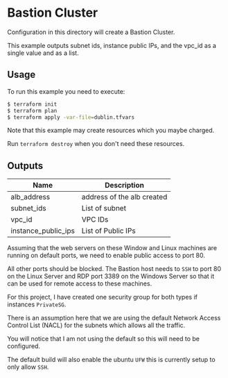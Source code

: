 # Bastion Cluster

Configuration in this directory will create a Bastion Cluster.

This example outputs subnet ids, instance public IPs, and the vpc_id as a single value and as a list.


## Usage

To run this example you need to execute:

```bash
$ terraform init
$ terraform plan
$ terraform apply -var-file=dublin.tfvars
```

Note that this example may create resources which you maybe charged. 

Run `terraform destroy` when you don't need these resources.

## Outputs

| Name | Description |
|------|-------------|
| alb_address| address of the alb created |
| subnet_ids | List of subnet |
| vpc_id | VPC IDs |
| instance_public_ips | List of Public IPs |


Assuming that the web servers on these Window and Linux machines are running on default ports, we need to enable public access to port 80.

All other ports should be blocked.  The Bastion host needs to `SSH` to port 80 on the Linux Server and RDP port 3389 on the Windows Server so that it can be used for remote access to these machines.

For this project, I have created one security group for both types if instances `PrivateSG`.

There is an assumption here that we are using the default Network Access Control List (NACL) for the subnets which allows all the traffic. 

You will notice that I am not using the default so this will need to be configured.

The default build will also enable the ubuntu `UFW` this is currently setup to only allow `SSH`. 